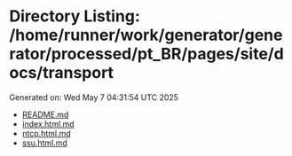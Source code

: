 # Directory Listing: /home/runner/work/generator/generator/processed/pt_BR/pages/site/docs/transport
Generated on: Wed May  7 04:31:54 UTC 2025

- [README.md](README.md)
- [index.html.md](index.html.md)
- [ntcp.html.md](ntcp.html.md)
- [ssu.html.md](ssu.html.md)
